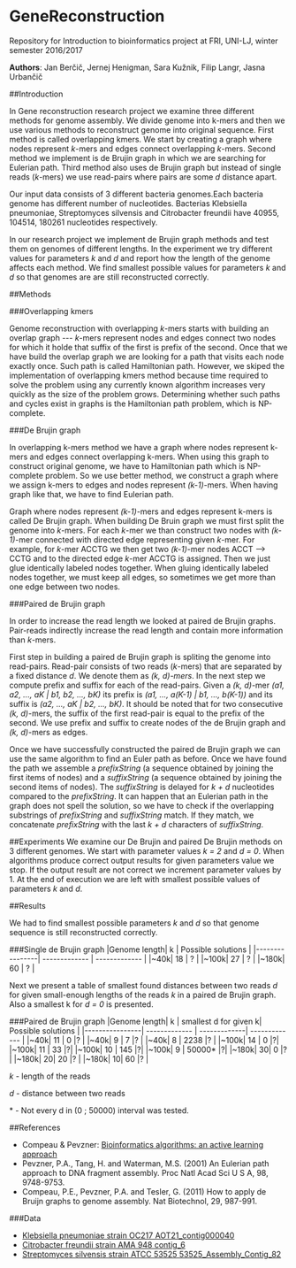 # GeneReconstruction
Repository for Introduction to bioinformatics project at FRI, UNI-LJ, winter semester 2016/2017

**Authors**: Jan Berčič, Jernej Henigman, Sara Kužnik, Filip Langr, Jasna Urbančič

##Introduction

In Gene reconstruction research project we examine three different methods for genome assembly. We divide genome into k-mers and then we use various methods to reconstruct genome into original sequence. First method is called overlapping kmers. We start by creating a graph where nodes represent *k*-mers and edges connect overlapping *k*-mers. Second method we implement is de Brujin graph in which we are searching for Eulerian path. Third method
also uses de Brujin graph but instead of single reads (*k*-mers) we use read-pairs where pairs are some *d* distance apart.

Our input data consists of 3 different bacteria genomes.Each bacteria genome has different number of nucleotides. Bacterias Klebsiella pneumoniae, Streptomyces silvensis and Citrobacter freundii have 40955, 104514, 180261 nucleotides respectively.

In our research project we implement de Brujin graph methods and test them on genomes of different lengths. In the experiment we try different values for parameters *k* and *d* and report how the length of the genome affects each method. We find smallest possible values for parameters *k* and *d* so that genomes are are still reconstructed correctly.


##Methods

###Overlapping kmers

Genome reconstruction with overlapping *k*-mers starts with building an overlap graph --- *k*-mers represent nodes and edges connect two nodes for which it holde that suffix of the first is prefix of the second. Once that we have build the overlap graph we are looking for a path that visits each node exactly once. Such path is called Hamiltonian path. However, we skiped the implementation of overlapping kmers method because time required to solve the problem using any currently known algorithm increases very quickly as the size of the problem grows. Determining whether such paths and cycles exist in graphs is the Hamiltonian path problem, which is NP-complete.

###De Brujin graph

In overlapping k-mers method we have a graph where nodes represent k-mers and edges connect overlapping k-mers. When using this graph to construct original genome, we have to Hamiltonian path which is NP-complete problem. So we use better method, we construct a graph where we assign k-mers to edges and nodes represent *(k-1)*-mers. When having graph like that, we have to find Eulerian path.

Graph where nodes represent *(k-1)*-mers and edges represent k-mers is called De Brujin graph. When building De Bruin graph we must first split the genome into *k*-mers. For each *k*-mer we than construct two nodes with *(k-1)*-mer connected with directed edge representing given *k*-mer. For example, for *k*-mer ACCTG we then get two *(k-1)*-mer nodes ACCT --> CCTG and to the directed edge *k*-mer ACCTG is assigned. Then we just glue identically labeled nodes together. When gluing identically labeled nodes together, we must keep all edges, so sometimes we get more than one edge between two nodes.


###Paired de Brujin graph

In order to increase the read length we looked at paired de Brujin graphs. Pair-reads indirectly increase the read length and contain more information than *k*-mers.

First step in building a paired de Brujin graph is spliting the genome into read-pairs. Read-pair consists of two reads (*k*-mers) that are separated by a fixed distance *d*. We denote them as *(k, d)-mers*. In the next step we compute prefix and suffix for each of the read-pairs. Given a *(k, d)*-mer *(a1, a2, ..., aK | b1, b2, ..., bK)* its prefix is *(a1, ..., a(K-1) | b1, ..., b(K-1))* and its suffix is *(a2, ..., aK | b2, ..., bK)*. It should be noted that for two consecutive *(k, d)*-mers, the suffix of the first read-pair is equal to the prefix of the second. We use prefix and suffix to create nodes of the de Brujin graph and *(k, d)*-mers as edges.

Once we have successfully constructed the paired de Brujin graph we can use the same algorithm to find an Euler path as before. Once we have found the path we assemble a *prefixString* (a sequence obtained by joining the first items of nodes) and a *suffixString* (a sequence obtained by joining the second items of nodes). The *suffixString* is delayed for *k + d* nucleotides compared to the *prefixString*. It can happen that an Eulerian path in the graph does not spell the solution, so we have to check if the overlapping substrings of *prefixString* and *suffixString* match. If they match, we concatenate *prefixString* with the last *k + d* characters of *suffixString*.

##Experiments
We examine our De Brujin and paired De Brujin methods on 3 different genomes. We start with parameter values *k = 2* and *d = 0*. When algorithms produce correct output results for given parameters value
we stop. If the output result are not correct we increment parameter values by 1. At the end of execution we are left with smallest possible values of parameters *k* and *d*.

##Results

We had to find smallest possible parameters *k* and *d* so that genome sequence is still reconstructed correctly.


###Single de Brujin graph
|Genome length| k  | Possible solutions |
|----------------| ------------- | ------------- |
|~40k| 18  | ?  |
|~100k| 27  | ?  |
|~180k| 60  | ?  |

Next we present a table of smallest found distances between two reads *d* for given small-enough lengths of the reads *k* in a paired de Brujin graph. Also a smallest k for *d = 0* is presented.

###Paired de Brujin graph
|Genome length| k | smallest d for given k| Possible solutions |
|----------------| ------------- | -------------| ------------- |
|~40k| 11  | 0  |? |
|~40k| 9  | 7  |? |
|~40k| 8  | 2238  |? |
|~100k| 14  | 0  |?|
|~100k| 11  | 33  |?|
|~100k| 10  | 145  |?|
|~100k| 9  | 50000*  |?|
|~180k| 30| 0  |? |
|~180k| 20| 20  |? |
|~180k| 10| 60  |? |

*k* - length of the reads

*d* - distance between two reads

\* - Not every d in (0 ; 50000) interval was tested.


##References
* Compeau & Pevzner: [Bioinformatics algorithms: an active learning approach](http://bioinformaticsalgorithms.com)
* Pevzner, P.A., Tang, H. and Waterman, M.S. (2001) An Eulerian path approach to DNA fragment assembly. Proc Natl Acad Sci U S A, 98, 9748-9753.
* Compeau, P.E., Pevzner, P.A. and Tesler, G. (2011) How to apply de Bruijn graphs to genome assembly. Nat Biotechnol, 29, 987-991.

###Data
* [Klebsiella pneumoniae strain OC217 AOT21_contig000040](https://www.ncbi.nlm.nih.gov/nuccore/971065155)
* [Citrobacter freundii strain AMA 948 contig_6](https://www.ncbi.nlm.nih.gov/nuccore/970964877)
* [Streptomyces silvensis strain ATCC 53525 53525_Assembly_Contig_82](https://www.ncbi.nlm.nih.gov/nuccore/970984238)
